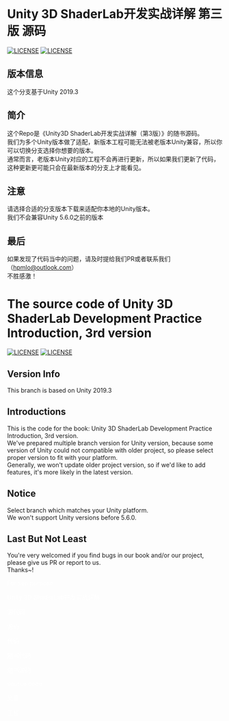 # Unity 3D ShaderLab开发实战详解 第三版 源码  
[![LICENSE](https://img.shields.io/badge/license-Anti%20996-blue.svg)](https://github.com/996icu/996.ICU/blob/master/LICENSE)  [![LICENSE](https://img.shields.io/badge/license-MIT-green.svg)](https://opensource.org/licenses/MIT)  
## 版本信息  
这个分支基于Unity 2019.3  
## 简介  
这个Repo是《Unity3D ShaderLab开发实战详解（第3版）》的随书源码。  
我们为多个Unity版本做了适配，新版本工程可能无法被老版本Unity兼容，所以你可以切换分支选择你想要的版本。  
通常而言，老版本Unity对应的工程不会再进行更新，所以如果我们更新了代码，这种更新更可能只会在最新版本的分支上才能看见。  

## 注意  
请选择合适的分支版本下载来适配你本地的Unity版本。  
我们不会兼容Unity 5.6.0之前的版本  
## 最后  
如果发现了代码当中的问题，请及时提给我们PR或者联系我们（hpmlo@outlook.com）  
不胜感激！  

# The source code of Unity 3D ShaderLab Development Practice Introduction, 3rd version  
[![LICENSE](https://img.shields.io/badge/license-Anti%20996-blue.svg)](https://github.com/996icu/996.ICU/blob/master/LICENSE)  [![LICENSE](https://img.shields.io/badge/license-MIT-green.svg)](https://opensource.org/licenses/MIT)

## Version Info
This branch is based on Unity 2019.3
## Introductions  
This is the code for the book: Unity 3D ShaderLab Development Practice Introduction, 3rd version.  
We've prepared multiple branch version for Unity version, because some version of Unity could not compatible with older project, so please select proper version to fit with your platform.  
Generally, we won't update older project version, so if we'd like to add features, it's more likely in the latest version.  
## Notice  
Select branch which matches your Unity platform.  
We won't support Unity versions before 5.6.0.  
## Last But Not Least  
You're very welcomed if you find bugs in our book and/or our project, please give us PR or report to us.  
Thanks~!  


<span style="color:white">
<p>For seo purpose</p>
<p>Unity 3D ShaderLab开发实战详解</p>
<p>源代码</p>
<p>源码</p>
<p>代码</p>
<p>随书代码</p>
<p>随书源码</p>
<p>source code</p>
<p>光盘</p>
<p>工程</p>
</span>
